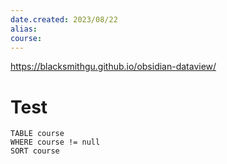 ```yaml
---
date.created: 2023/08/22
alias: 
course:
---
```

https://blacksmithgu.github.io/obsidian-dataview/

# Test

```dataview
TABLE course
WHERE course != null
SORT course
```